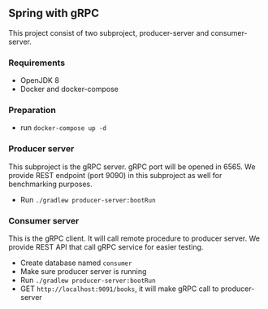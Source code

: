 ## Spring with gRPC
This project consist of two subproject, producer-server and consumer-server.

### Requirements
- OpenJDK 8
- Docker and docker-compose

### Preparation
- run `docker-compose up -d`

### Producer server
This subproject is the gRPC server. gRPC port will be opened in 6565. We provide REST endpoint (port 9090) in this subproject as well for benchmarking purposes.
- Run `./gradlew producer-server:bootRun`

### Consumer server
This is the gRPC client. It will call remote procedure to producer server. We provide REST API that call gRPC service for easier testing.
- Create database named `consumer`
- Make sure producer server is running
- Run `./gradlew producer-server:bootRun`
- GET `http://localhost:9091/books`, it will make gRPC call to producer-server
